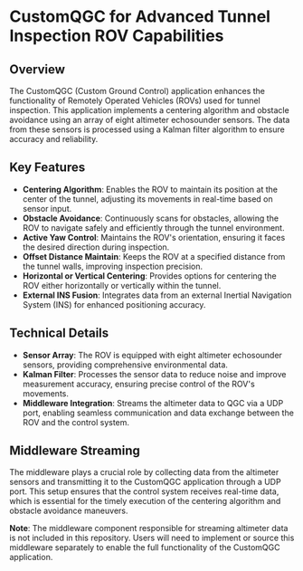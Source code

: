 # CustomQGC for Advanced Tunnel Inspection ROV Capabilities

## Overview

The CustomQGC (Custom Ground Control) application enhances the functionality of Remotely Operated Vehicles (ROVs) used for tunnel inspection. This application implements a centering algorithm and obstacle avoidance using an array of eight altimeter echosounder sensors. The data from these sensors is processed using a Kalman filter algorithm to ensure accuracy and reliability.

## Key Features

- **Centering Algorithm**: Enables the ROV to maintain its position at the center of the tunnel, adjusting its movements in real-time based on sensor input.
- **Obstacle Avoidance**: Continuously scans for obstacles, allowing the ROV to navigate safely and efficiently through the tunnel environment.
- **Active Yaw Control**: Maintains the ROV's orientation, ensuring it faces the desired direction during inspection.
- **Offset Distance Maintain**: Keeps the ROV at a specified distance from the tunnel walls, improving inspection precision.
- **Horizontal or Vertical Centering**: Provides options for centering the ROV either horizontally or vertically within the tunnel.
- **External INS Fusion**: Integrates data from an external Inertial Navigation System (INS) for enhanced positioning accuracy.

## Technical Details

- **Sensor Array**: The ROV is equipped with eight altimeter echosounder sensors, providing comprehensive environmental data.
- **Kalman Filter**: Processes the sensor data to reduce noise and improve measurement accuracy, ensuring precise control of the ROV's movements.
- **Middleware Integration**: Streams the altimeter data to QGC via a UDP port, enabling seamless communication and data exchange between the ROV and the control system.

## Middleware Streaming

The middleware plays a crucial role by collecting data from the altimeter sensors and transmitting it to the CustomQGC application through a UDP port. This setup ensures that the control system receives real-time data, which is essential for the timely execution of the centering algorithm and obstacle avoidance maneuvers.

**Note**: The middleware component responsible for streaming altimeter data is not included in this repository. Users will need to implement or source this middleware separately to enable the full functionality of the CustomQGC application.

